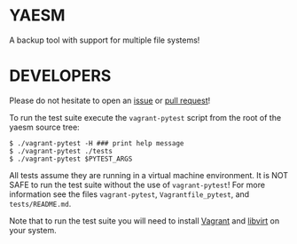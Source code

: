 # YAESM

A backup tool with support for multiple file systems!

# DEVELOPERS

Please do not hesitate to open an [issue](https://github.com/Vultimate1/yaesm/issues/new) or [pull request](https://github.com/Vultimate1/yaesm/pulls)!

To run the test suite execute the `vagrant-pytest` script from the root of the yaesm source tree:

```
$ ./vagrant-pytest -H ### print help message
$ ./vagrant-pytest ./tests
$ ./vagrant-pytest $PYTEST_ARGS
```

All tests assume they are running in a virtual machine environment. It is NOT SAFE to run the test suite without the use of `vagrant-pytest`! For more information see the files `vagrant-pytest`, `Vagrantfile_pytest`, and `tests/README.md`.

Note that to run the test suite you will need to install [Vagrant](https://www.vagrantup.com/) and [libvirt](https://libvirt.org/) on your system.

